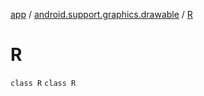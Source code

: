 [app](../../index.md) / [android.support.graphics.drawable](../index.md) / [R](./index.md)

# R

`class R`
`class R`